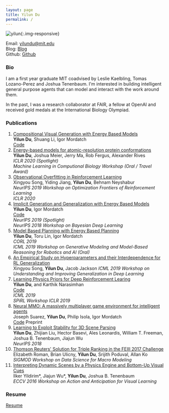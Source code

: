 ```yaml
---
layout: page
title: Yilun Du
permalink: /
---
```


![yilun]({{site.url}}/images/yilun.jpg){:.img-responsive}

Email: [yilundu@mit.edu](mailto:yilundu@mit.edu)  
Blog: [Blog]({{site.url}}/blog)  
Github: [Github](https://github.com/yilundu)   

### Bio

I am a first year graduate MIT coadvised by Leslie Kaelbling, Tomas Lozano-Perez and Joshua Tenenbaum. I'm interested in building intelligent general purpose agents that can model and interact with the work around them. 

In the past, I was a research collaborator at FAIR, a fellow at OpenAI and received gold medals at the International Biology Olympiad.

### Publications

1. [Compositional Visual Generation with Energy Based Models]({{site.url}}/pdfs/ebm_comb.pdf)    
   **Yilun Du**, Shuang Li, Igor Mordatch      
   [Code](https://drive.google.com/file/d/138w7Oj8rQl_e40_RfZJq2WKWb41NgKn3)  
2. [Energy-based models for atomic-resolution protein conformations]({{site.url}}/pdfs/ebm_protein.pdf)    
   **Yilun Du**, Joshua Meier, Jerry Ma, Rob Fergus, Alexander Rives   
   *ICLR 2020 (Spotlight)*    
   *Machine Learning in Computional Biology Workshop (Oral / Travel Award)*    
3.  [Observational Overfitting in Reinforcement Learning](https://arxiv.org/abs/1912.02975)  
   Xingyou Song, Yiding Jiang, **Yilun Du**, Behnam Neyshabur   
   *NeurIPS 2019 Workshop on Optimization Frontiers of Reinforcement Learning*  
   *ICLR 2020*    
4. [Implicit Generation and Generalization with Energy Based Models](https://arxiv.org/abs/1903.08689)    
   **Yilun Du**, Igor Mordatch    
   [Code](https://www.github.com/openai/ebm_code_release)   
   *NeurIPS 2019 (Spotlight)*    
   *NeurIPS 2018 Workshop on Bayesian Deep Learning*    
5. [Model Based Planning with Energy Based Planning](https://arxiv.org/abs/1909.06878)    
   **Yilun Du**, Toru Lin, Igor Mordatch    
   *CORL 2019*  
   *ICML 2019 Workshop on Generative Modeling and Model-Based Reasoning for Robotics and AI (Oral)*    
6. [An Empirical Study on Hyperparameters and their Interdependence for RL Generalization](https://drive.google.com/file/d/1mmKvj5AC8__wsmDfvHLMxAndMnAvfe-7/view?usp=sharing)    
   Xingyou Song, **Yilun Du**, Jacob Jackson
   *ICML 2019 Workshop on Understanding and Improving Generalization in Deep Learning*    
7. [Learning Physics Priors for Deep Reinforcement Learing](https://arxiv.org/pdf/1905.04819.pdf)  
   **Yilun Du**, and Karthik Narasimhan  
   [Code](https://github.com/yilundu/task_agnostic_dynamics_prior)   
   *ICML 2019*   
   *SPiRL Workshop ICLR 2019*
8. [Neural MMO: A massively multiplayer game environment for intelligent agents](https://arxiv.org/abs/1903.00784)  
   Joseph Suarez, **Yilun Du**, Philip Isola, Igor Mordatch  
   [Code](https://github.com/openai/neural-mmo)
   Preprint
9. [Learning to Exploit Stability for 3D Scene Parsing](https://papers.nips.cc/paper/7444-learning-to-exploit-stability-for-3d-scene-parsing.pdf)  
   **Yilun Du**, Zhijian Liu, Hector Basevi, Ales Leonardis, William T. Freeman, Joshua B. Tenenbaum, Jiajun Wu    
   *NeurIPS 2018*  
10. [Thomson Reuters' Solution for Triple Ranking in the FEIII 2017 Challenge](http://delivery.acm.org/10.1145/3080000/3077253/a6-Roman.pdf?ip=18.101.24.159&id=3077253&acc=ACTIVE%20SERVICE&key=7777116298C9657D%2EDE5F786C30E1A3B4%2E4D4702B0C3E38B35%2E4D4702B0C3E38B35&__acm__=1543111837_d4aafcf58ac0fd1af61af35603311e98)   
    Elizabeth Roman, Brian Ulicny, **Yilun Du**, Srijith Poduval, Allan Ko  
   *SIGMOD Workshop on Data Science for Macro Modeling*
11. [Interpreting Dynamic Scenes by a Physics Engine and Bottom-Up Visual Cues](http://www.mit.edu/~ilkery/papers/aavl_yildirimetalfinal.pdf)  
   Ilker Yildirim\*, Jiajun Wu\*, **Yilun Du**, Joshua B. Tenenbaum  
   *ECCV 2016 Workshop on Action and Anticipation for Visual Learning*    


### Resume
[Resume]({{site.url}}/resume.pdf)
